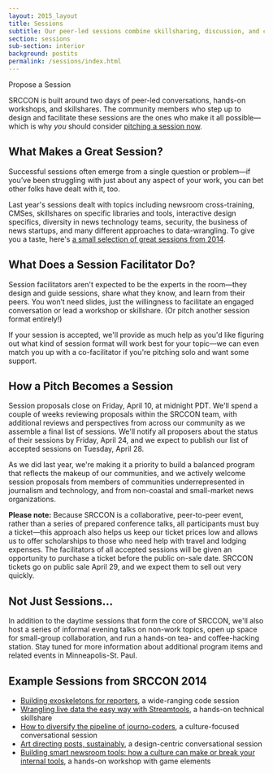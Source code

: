```yaml
---
layout: 2015_layout
title: Sessions
subtitle: Our peer-led sessions combine skillsharing, discussion, and collaboration. Proposals are open through April 10!
section: sessions
sub-section: interior
background: postits
permalink: /sessions/index.html
---
```

<!--session button-->
<p class="btn" id="pitchbutton">Propose a Session</p>
<!--<p class="bottomrun">We're already recieving great sessions. <a href="">View the proposals so far.</a></p>-->

<script type="text/javascript">
document.getElementById("pitchbutton").onclick = function () {
  location.href = "/sessions/pitch";
};
</script>
<!-- end session button -->

SRCCON is built around two days of peer-led conversations, hands-on workshops, and skillshares. The community members who step up to design and facilitate these sessions are the ones who make it all possible—which is why *you* should consider [pitching a session now](/sessions/pitch).

## What Makes a Great Session?
Successful sessions often emerge from a single question or problem—if you’ve been struggling with just about any aspect of your work, you can bet other folks have dealt with it, too.

Last year's sessions dealt with topics including newsroom cross-training, CMSes, skillshares on specific libraries and tools, interactive design specifics, diversity in news technology teams, security, the business of news startups, and many different approaches to data-wrangling. To give you a taste, here's [a small selection of great sessions from 2014](#examples).

## What Does a Session Facilitator Do?
Session facilitators aren't expected to be the experts in the room—they design and guide sessions, share what they know, and learn from their peers. You won’t need slides, just the willingness to facilitate an engaged conversation or lead a workshop or skillshare. (Or pitch another session format entirely!)

If your session is accepted, we'll provide as much help as you'd like figuring out what kind of session format will work best for your topic—we can even match you up with a co-facilitator if you're pitching solo and want some support.

## How a Pitch Becomes a Session
Session proposals close on Friday, April 10, at midnight PDT. We'll spend a couple of weeks reviewing proposals within the SRCCON team, with additional reviews and perspectives from across our community as we assemble a final list of sessions. We'll notify all proposers about the status of their sessions by Friday, April 24, and we expect to publish our list of accepted sessions on Tuesday, April 28.

As we did last year, we're making it a priority to build a balanced program that reflects the makeup of our communities, and we actively welcome session proposals from members of communities underrepresented in journalism and technology, and from non-coastal and small-market news organizations.

**Please note:** Because SRCCON is a collaborative, peer-to-peer event, rather than a series of prepared conference talks, all participants must buy a ticket—this approach also helps us keep our ticket prices low and allows us to offer scholarships to those who need help with travel and lodging expenses. The facilitators of all accepted sessions will be given an opportunity to purchase a ticket before the public on-sale date. SRCCON tickets go on public sale April 29, and we expect them to sell out very quickly.

## Not Just Sessions…
In addition to the daytime sessions that form the core of SRCCON, we'll also host a series of informal evening talks on non-work topics, open up space for small-group collaboration, and run a hands-on tea- and coffee-hacking station. Stay tuned for more information about additional program items and related events in Minneapolis-St. Paul.

<div id="examples"></div>

## Example Sessions from SRCCON 2014

* [Building exoskeletons for reporters](http://2014.srccon.org/schedule/#_session-22), a wide-ranging code session
* [Wrangling live data the easy way with Streamtools](http://2014.srccon.org/schedule/#_session-25), a hands-on technical skillshare
* [How to diversify the pipeline of journo-coders](http://2014.srccon.org/schedule/#_session-26), a culture-focused conversational session
* [Art directing posts, sustainably](http://2014.srccon.org/schedule/#_session-17), a design-centric conversational session
* [Building smart newsroom tools: how a culture can make or break your internal tools](http://2014.srccon.org/schedule/#_session-24), a hands-on workshop with game elements
